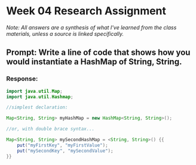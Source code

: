 # Week 04 Research Assignment 

*Note: All answers are a synthesis of what I've learned from the class materials, unless a source is linked specifically.*

## **Prompt:** Write a line of code that shows how you would instantiate a HashMap of String, String.

### **Response:**

```Java
import java.util.Map;
import java.util.Hashmap;

//simplest declaration:

Map<String, String> myHashMap = new HashMap<String, String>();

//or, with double brace syntax...

Map<String, String> mySecondHashMap = <String, String>() {{
    put("myFirstKey", "myFirstValue");
    put("mySecondKey", "mySecondValue");
}}

```